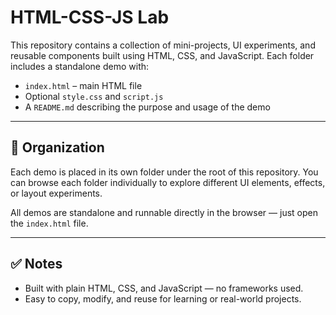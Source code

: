 # HTML-CSS-JS Lab

This repository contains a collection of mini-projects, UI experiments, and reusable components built using HTML, CSS, and JavaScript. Each folder includes a standalone demo with:

- `index.html` – main HTML file
- Optional `style.css` and `script.js`
- A `README.md` describing the purpose and usage of the demo

---

## 📂 Organization

Each demo is placed in its own folder under the root of this repository. You can browse each folder individually to explore different UI elements, effects, or layout experiments.

All demos are standalone and runnable directly in the browser — just open the `index.html` file.

---

## ✅ Notes

- Built with plain HTML, CSS, and JavaScript — no frameworks used.
- Easy to copy, modify, and reuse for learning or real-world projects.
